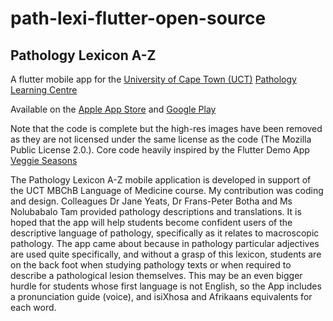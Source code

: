 # path-lexi-flutter-open-source

## Pathology Lexicon A-Z

A flutter mobile app for the [University of Cape Town (UCT)](https://www.uct.ac.za/) [Pathology Learning Centre](http://www.pathologylearningcentre.uct.ac.za/)

Available on the [Apple App Store](https://apps.apple.com/us/app/pathology-lexicon-a-z/id1488333058) and [Google Play](https://play.google.com/store/apps/details?id=com.jurgengeitner.pathlexi&pli=1)

Note that the code is complete but the high-res images have been removed as they are not licensed under the same license as the code (The Mozilla Public License 2.0.). Core code heavily inspired by the Flutter Demo App [Veggie Seasons](https://github.com/flutter/samples/tree/main/veggieseasons)

The Pathology Lexicon A-Z mobile application is developed in support of the UCT MBChB Language of Medicine course. My contribution was coding and design. Colleagues Dr Jane Yeats, Dr Frans-Peter Botha and Ms Nolubabalo Tam provided pathology descriptions and translations. It is hoped that the app will help students become confident users of the descriptive language of pathology, specifically as it relates to macroscopic pathology. The app came about because in pathology particular adjectives are used quite specifically, and without a grasp of this lexicon, students are on the back foot when studying pathology texts or when required to describe a pathological lesion themselves. This may be an even bigger hurdle for students whose first language is not English, so the App includes a pronunciation guide (voice), and isiXhosa and Afrikaans equivalents for each word.


